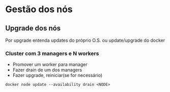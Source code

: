 # Gestão dos nós

## Upgrade dos nós

Por upgrade entenda updates do próprio O.S. ou update/upgrade do docker

### Cluster com 3 managers e N workers

* Promover um worker para manager
* Fazer drain de um dos managers
* Fazer upgrade, reiniciar(se for necessário)

```shell
docker node update --availability drain <NODE>
```
